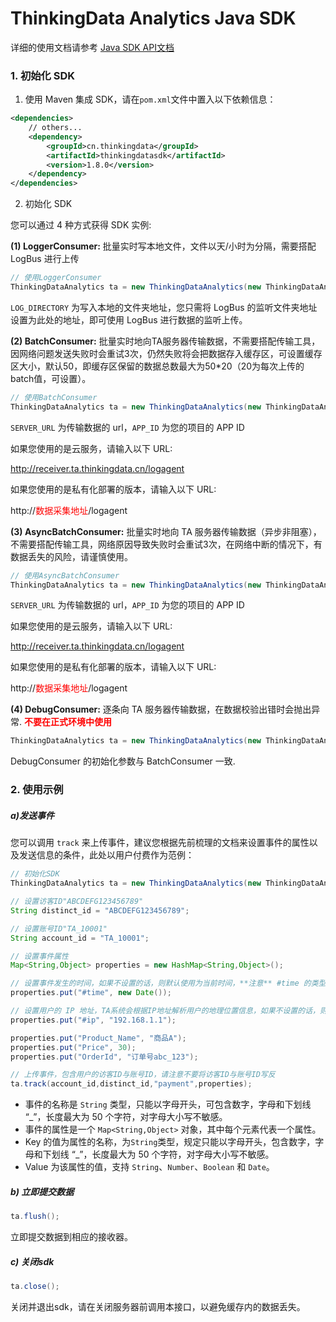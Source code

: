 # ThinkingData Analytics Java SDK

详细的使用文档请参考 [Java SDK API文档](https://doc.thinkingdata.cn/tdamanual/installation/java_sdk_installation.html)

### 1. 初始化 SDK

1. 使用 Maven 集成 SDK，请在`pom.xml`文件中置入以下依赖信息：

```xml
<dependencies>
    // others...
    <dependency>
        <groupId>cn.thinkingdata</groupId>
        <artifactId>thinkingdatasdk</artifactId>
        <version>1.8.0</version>
    </dependency>
</dependencies>
```

2. 初始化 SDK

您可以通过 4 种方式获得 SDK 实例:

**(1) LoggerConsumer:** 批量实时写本地文件，文件以天/小时为分隔，需要搭配 LogBus 进行上传

```java
// 使用LoggerConsumer
ThinkingDataAnalytics ta = new ThinkingDataAnalytics(new ThinkingDataAnalytics.LoggerConsumer(LOG_DIRECTORY));
```

`LOG_DIRECTORY` 为写入本地的文件夹地址，您只需将 LogBus 的监听文件夹地址设置为此处的地址，即可使用 LogBus 进行数据的监听上传。


**(2) BatchConsumer:** 批量实时地向TA服务器传输数据，不需要搭配传输工具，因网络问题发送失败时会重试3次，仍然失败将会把数据存入缓存区，可设置缓存区大小，默认50，即缓存区保留的数据总数最大为50*20（20为每次上传的batch值，可设置）。

```java
// 使用BatchConsumer
ThinkingDataAnalytics ta = new ThinkingDataAnalytics(new ThinkingDataAnalytics.BatchConsumer(SERVER_URL, APP_ID));
```

`SERVER_URL` 为传输数据的 url，`APP_ID` 为您的项目的 APP ID

如果您使用的是云服务，请输入以下 URL:

http://receiver.ta.thinkingdata.cn/logagent

如果您使用的是私有化部署的版本，请输入以下 URL:

http://<font color="red">数据采集地址</font>/logagent

**(3) AsyncBatchConsumer:** 批量实时地向 TA 服务器传输数据（异步非阻塞），不需要搭配传输工具，网络原因导致失败时会重试3次，在网络中断的情况下，有数据丢失的风险，请谨慎使用。

```java
// 使用AsyncBatchConsumer
ThinkingDataAnalytics ta = new ThinkingDataAnalytics(new ThinkingDataAnalytics.AsyncBatchConsumer(SERVER_URL, APP_ID));
```

`SERVER_URL` 为传输数据的 url，`APP_ID` 为您的项目的 APP ID

如果您使用的是云服务，请输入以下 URL:

http://receiver.ta.thinkingdata.cn/logagent

如果您使用的是私有化部署的版本，请输入以下 URL:

http://<font color="red">数据采集地址</font>/logagent

**(4) DebugConsumer:** 逐条向 TA 服务器传输数据，在数据校验出错时会抛出异常. **<font color="red">不要在正式环境中使用</font>**
```java
ThinkingDataAnalytics ta = new ThinkingDataAnalytics(new ThinkingDataAnalytics.DebugConsumer(SERVER_URL, APP_ID));
```

DebugConsumer 的初始化参数与 BatchConsumer 一致.


### 2. 使用示例

##### a\)发送事件

您可以调用 `track` 来上传事件，建议您根据先前梳理的文档来设置事件的属性以及发送信息的条件，此处以用户付费作为范例：

```java
// 初始化SDK
ThinkingDataAnalytics ta = new ThinkingDataAnalytics(new ThinkingDataAnalytics.BatchConsumer(SERVER_URI, APP_ID));

// 设置访客ID"ABCDEFG123456789"
String distinct_id = "ABCDEFG123456789";

// 设置账号ID"TA_10001"
String account_id = "TA_10001";

// 设置事件属性
Map<String,Object> properties = new HashMap<String,Object>();

// 设置事件发生的时间，如果不设置的话，则默认使用为当前时间，**注意** #time 的类型必须是 Date 
properties.put("#time", new Date());

// 设置用户的 IP 地址，TA系统会根据IP地址解析用户的地理位置信息，如果不设置的话，则默认不上报
properties.put("#ip", "192.168.1.1");

properties.put("Product_Name", "商品A");
properties.put("Price", 30);
properties.put("OrderId", "订单号abc_123");

// 上传事件，包含用户的访客ID与账号ID，请注意不要将访客ID与账号ID写反
ta.track(account_id,distinct_id,"payment",properties);

```
* 事件的名称是 `String` 类型，只能以字母开头，可包含数字，字母和下划线 “\_”，长度最大为 50 个字符，对字母大小写不敏感。
* 事件的属性是一个 `Map<String,Object>` 对象，其中每个元素代表一个属性。  
* Key 的值为属性的名称，为`String`类型，规定只能以字母开头，包含数字，字母和下划线 “\_”，长度最大为 50 个字符，对字母大小写不敏感。  
* Value 为该属性的值，支持 `String`、`Number`、`Boolean` 和 `Date`。

##### b) 立即提交数据

```java
ta.flush();
```

立即提交数据到相应的接收器。

##### c) 关闭sdk
	
```java
ta.close();
```
关闭并退出sdk，请在关闭服务器前调用本接口，以避免缓存内的数据丢失。
